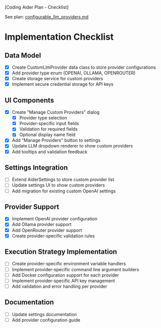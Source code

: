 [Coding Aider Plan - Checklist]

See plan: [configurable_llm_providers.md](configurable_llm_providers.md)

# Implementation Checklist

## Data Model
- [x] Create CustomLlmProvider data class to store provider configurations
- [x] Add provider type enum (OPENAI, OLLAMA, OPENROUTER)
- [x] Create storage service for custom providers
- [x] Implement secure credential storage for API keys

## UI Components
- [x] Create "Manage Custom Providers" dialog
  - [x] Provider type selection
  - [x] Provider-specific input fields
  - [x] Validation for required fields
  - [x] Optional display name field
- [x] Add "Manage Providers" button to settings
- [x] Update LLM dropdown renderer to show custom providers
- [x] Add tooltips and validation feedback

## Settings Integration  
- [ ] Extend AiderSettings to store custom provider list
- [ ] Update settings UI to show custom providers
- [ ] Add migration for existing custom OpenAI settings

## Provider Support
- [x] Implement OpenAI provider configuration
- [x] Add Ollama provider support
- [x] Add OpenRouter provider support
- [x] Create provider-specific validation rules

## Execution Strategy Implementation
- [ ] Create provider-specific environment variable handlers
- [ ] Implement provider-specific command line argument builders
- [ ] Add Docker configuration support for each provider
- [ ] Implement provider-specific API key management
- [ ] Add validation and error handling per provider

## Documentation
- [ ] Update settings documentation
- [ ] Add provider configuration guide
